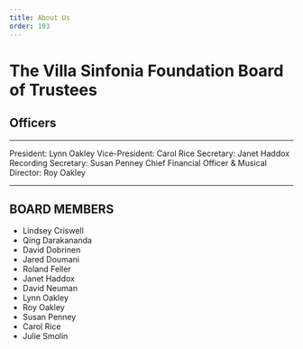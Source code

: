 ```yaml
---
title: About Us
order: 103
---
```

# The Villa Sinfonia Foundation Board of Trustees

## Officers

--------------------------------------------- -----------
President:                                    Lynn Oakley
Vice-President:                               Carol Rice
Secretary:                                    Janet Haddox
Recording Secretary:                          Susan Penney
Chief Financial Officer & Musical Director:   Roy Oakley
--------------------------------------------- -----------

## BOARD MEMBERS

- Lindsey Criswell
- Qing Darakananda
- David Dobrinen
- Jared Doumani
- Roland Feller
- Janet Haddox
- David Neuman
- Lynn Oakley
- Roy Oakley
- Susan Penney
- Carol Rice
- Julie Smolin
